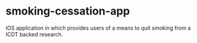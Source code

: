 # smoking-cessation-app
IOS application in which provides users of a means to quit smoking from a ICDT backed research. 
